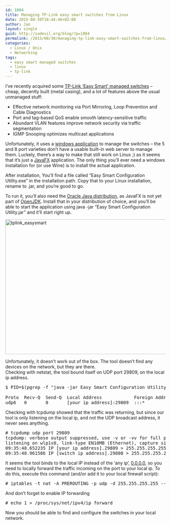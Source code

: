 ```yaml
---
id: 1084
title: Managing TP-Link easy smart switches from Linux
date: 2015-08-30T18:44:46+02:00
author: Jan
layout: single
guid: http://sadevil.org/blog/?p=1084
permalink: /2015/08/30/managing-tp-link-easy-smart-switches-from-linux/
categories:
  - Linux / Unix
  - Networking
tags:
  - easy smart managed switches
  - linux
  - tp-link
---
```

I&#8217;ve recently acquired some <a href="http://www.tp-link.com/en/products/biz-list-41.html" target="_blank">TP-Link &#8216;Easy Smart&#8217; managed switches</a> &#8211; cheap, decently built (metal casing), and a lot of features above the usual unmanaged stuff:

  * Effective network monitoring via Port Mirroring, Loop Prevention and Cable Diagnostics
  * Port and tag-based QoS enable smooth latency-sensitive traffic
  * Abundant VLAN features improve network security via traffic segmentation
  * IGMP Snooping optimizes multicast applications

Unfortunately, it uses a <a href="http://www.tp-link.com/en/download/TL-SG105E.html#Easy_Smart_Configuration_Utility" target="_blank">windows application</a> to manage the switches &#8211; the 5 and 8 port varieties don&#8217;t have a usable built-in web server to manage them. Luckely, there&#8217;s a way to make that still work on Linux ;) as it seems that it&#8217;s just a <a href="https://en.wikipedia.org/wiki/JavaFX" target="_blank">JavaFX</a> application. The only thing you&#8217;ll ever need a windows installation for (or use Wine) is to install the actual application.

After installation, You&#8217;ll find a file called &#8220;Easy Smart Configuration Utility.exe&#8221; in the installation path. Copy that to your Linux installation, rename to .jar, and you&#8217;re good to go.

To run it, you&#8217;ll also need the <a href="https://www.java.com/en/download/" target="_blank">Oracle Java distribution</a>, as JavaFX is not yet part of <a href="http://openjdk.java.net/" target="_blank">OpenJDK</a>. Install that in your distribution of choice, and you&#8217;ll be able to start the application using java -jar &#8220;Easy Smart Configuration Utility.jar&#8221; and it&#8217;ll start right up.

[<img class="alignnone wp-image-1086" src="https://kcore.org/wp-content/uploads/2015/08/tplink_easysmart.png" alt="tplink_easysmart" width="607" height="423" srcset="https://kcore.org/wp-content/uploads/2015/08/tplink_easysmart.png 890w, https://kcore.org/wp-content/uploads/2015/08/tplink_easysmart-300x209.png 300w, https://kcore.org/wp-content/uploads/2015/08/tplink_easysmart-215x150.png 215w, https://kcore.org/wp-content/uploads/2015/08/tplink_easysmart-150x104.png 150w" sizes="(max-width: 607px) 100vw, 607px" />](https://kcore.org/wp-content/uploads/2015/08/tplink_easysmart.png)

Unfortunately, it doesn&#8217;t work out of the box. The tool doesn&#8217;t find any devices on the network, but they are there.  
Checking with netstat, the tool bound itself on UDP port 29809, on the local ip address.

<pre>$ PID=$(pgrep -f "java -jar Easy Smart Configuration Utility.jar"); netstat -lnput | grep -e Proto -e $PID

Proto  Recv-Q  Send-Q  Local Address            Foreign Address  State  PID/Program name 
udp6   0       0       [your ip address]:29809  :::*                    28529/java</pre>

Checking with tcpdump showed that the traffic was returning, but since our tool is only listening on the local ip, and not the UDP broadcast address, it never sees anything.

<pre># tcpdump udp port 29809
tcpdump: verbose output suppressed, use -v or -vv for full protocol decode
listening on wlp1s0, link-type EN10MB (Ethernet), capture size 262144 bytes
09:35:48.652235 IP [your ip address].29809 &gt; 255.255.255.255.29808: UDP, length 36
09:35:48.961586 IP [switch ip address].29808 &gt; 255.255.255.255.29809: UDP, length 159</pre>

It seems the tool binds to the local IP instead of the &#8216;any ip&#8217;, <a href="https://en.wikipedia.org/wiki/0.0.0.0" target="_blank">0.0.0.0</a>, so you need to locally forward the traffic incoming on the port to your local ip. To do this, execute this command (and/or add it to your local firewall script):

<pre># iptables -t nat -A PREROUTING -p udp -d 255.255.255.255 --dport 29809 -j DNAT --to [your ip address]:29809</pre>

And don&#8217;t forget to enable IP forwarding

<pre># echo 1 &gt; /proc/sys/net/ipv4/ip_forward</pre>

Now you should be able to find and configure the switches in your local network.